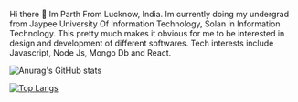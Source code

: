 Hi there 👋
Im Parth From Lucknow, India. Im currently doing my undergrad from Jaypee University Of Information Technology, Solan in Information Technology. This pretty much makes it obvious for me to be interested in design and development of different softwares.
Tech interests include Javascript, Node Js, Mongo Db and React.

![Anurag's GitHub stats](https://github-readme-stats.vercel.app/api?username=parth-khare&theme=codeSTACKr&hide=contribs,prs)


[![Top Langs](https://github-readme-stats.vercel.app/api/top-langs/?username=parth-khare&theme=codeSTACKr)](https://github.com/anuraghazra/github-readme-stats)

